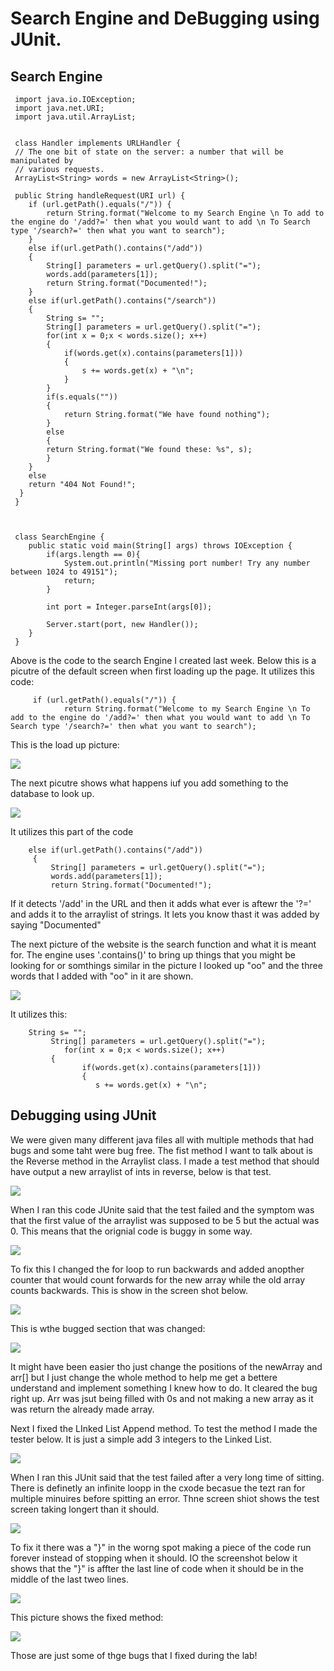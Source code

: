# Search Engine and DeBugging using JUnit.

## Search Engine
     
     import java.io.IOException;
     import java.net.URI;
     import java.util.ArrayList;


     class Handler implements URLHandler {
     // The one bit of state on the server: a number that will be manipulated by
     // various requests.
     ArrayList<String> words = new ArrayList<String>();
     
     public String handleRequest(URI url) {
        if (url.getPath().equals("/")) {
            return String.format("Welcome to my Search Engine \n To add to the engine do '/add?=' then what you would want to add \n To Search type '/search?=' then what you want to search");
        }
        else if(url.getPath().contains("/add"))
        {
            String[] parameters = url.getQuery().split("=");
            words.add(parameters[1]);
            return String.format("Documented!");
        }
        else if(url.getPath().contains("/search"))
        {
            String s= "";
            String[] parameters = url.getQuery().split("=");
            for(int x = 0;x < words.size(); x++)
            {
                if(words.get(x).contains(parameters[1]))
                {
                    s += words.get(x) + "\n";
                }
            }
            if(s.equals(""))
            {
                return String.format("We have found nothing");
            }
            else
            {
            return String.format("We found these: %s", s);
            }
        } 
        else
        return "404 Not Found!";
      }
     }
    


     class SearchEngine {
        public static void main(String[] args) throws IOException {
            if(args.length == 0){
                System.out.println("Missing port number! Try any number between 1024 to 49151");
                return;
            }
    
            int port = Integer.parseInt(args[0]);
    
            Server.start(port, new Handler());
        }
     }


Above is the code to the search Engine I created last week. Below this is a picutre of the default screen when first loading up the page. It utilizes this code:

         if (url.getPath().equals("/")) {
                return String.format("Welcome to my Search Engine \n To add to the engine do '/add?=' then what you would want to add \n To Search type '/search?=' then what you want to search");

This is the load up picture:

![](Screenshot%202022-10-13%20114240.png)

The next picutre shows what happens iuf you add something to the database to look up. 

![](Adding%20to%20database.png)

It utilizes this part of the code

        else if(url.getPath().contains("/add"))
         {
             String[] parameters = url.getQuery().split("=");
             words.add(parameters[1]);
             return String.format("Documented!");

If it detects '/add' in the URL and then it adds what ever is aftewr the '?=' and adds it to the arraylist of strings. It lets you know thast it was added by saying "Documented"

The next picture of the website is the search function and what it is meant for. The engine uses '.contains()' to bring up things that you might be looking for or somthings similar in the picture I looked up "oo" and the three words that I added with "oo" in it are shown.

![](Searching%20the%20engine.png)

It utilizes this:

        String s= "";
             String[] parameters = url.getQuery().split("=");
                for(int x = 0;x < words.size(); x++)
             {
                    if(words.get(x).contains(parameters[1]))
                    {
                       s += words.get(x) + "\n";

## Debugging using JUnit
We were given many different java files all with multiple methods that had bugs and some taht were bug free. The fist method I want to talk about is the Reverse method in the Arraylist class. I made a test method that should have output a new arraylist of ints in reverse, below is that test.

![](Screenshot%202022-10-13%20103547.png)

When I ran this code JUnite said that the test failed and the symptom was that the first value of the arraylist was supposed to be 5 but the actual was 0. This means that the orignial code is buggy in some way.

![](OutputReverse.png)

To fix this I changed the for loop to run backwards and added anopther counter that would count forwards for the new array while the old array counts backwards. This is show in the screen shot below.

![](R%20BUG%20FIX.png)

This is wthe bugged section that was changed:

![](ReverseBug.png)

It might have been easier tho just change the positions of the newArray and arr[] but I just change the whole method to help me get a bettere understand and implement something I knew how to do. It cleared the bug right up. Arr was jsut being filled with 0s and not making a new array as it was return the already made array.

Next I fixed the LInked List Append method. To test the method I made the tester below. It is just a simple add 3 integers to the Linked List.

![](LL%20FII.png)

When I ran this JUnit said that the test failed after a very long time of sitting. There is definetly an infinite loopp in the cxode becasue the tezt ran for multiple minuires before spitting an error. Thne screen shiot shows the test screen taking longert than it should.

![](LL%20APPEND%20Symptom.png)

To fix it there was a "}" in the worng spot making a piece of the code run forever instead of stopping when it should. IO the screenshot below it shows that the "}" is affter the last line of code when it should be in the middle of the last tweo lines.

![](LL%20need%20fix.png)

This picture shows the fixed method:

![](LL%20Bug%20Fix.png)

Those are just some of thge bugs that I fixed during the lab!